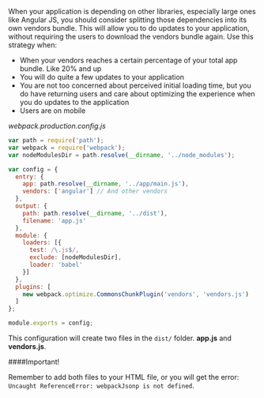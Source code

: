 When your application is depending on other libraries, especially large ones like Angular JS, you should consider splitting those dependencies into its own vendors bundle. This will allow you to do updates to your application, without requiring the users to download the vendors bundle again. Use this strategy when:

* When your vendors reaches a certain percentage of your total app bundle. Like 20% and up
* You will do quite a few updates to your application
* You are not too concerned about perceived initial loading time, but you do have returning users and care about optimizing the experience when you do updates to the application
* Users are on mobile

*webpack.production.config.js*

```javascript
var path = require('path');
var webpack = require('webpack');
var nodeModulesDir = path.resolve(__dirname, '../node_modules');

var config = {
  entry: {
    app: path.resolve(__dirname, '../app/main.js'),
    vendors: ['angular'] // And other vendors
  },
  output: {
    path: path.resolve(__dirname, '../dist'),
    filename: 'app.js'
  },
  module: {
    loaders: [{
      test: /\.js$/,
      exclude: [nodeModulesDir],
      loader: 'babel'
    }]
  },
  plugins: [
    new webpack.optimize.CommonsChunkPlugin('vendors', 'vendors.js')
  ]
};

module.exports = config;
```
This configuration will create two files in the `dist/` folder. **app.js** and **vendors.js**.

####Important!

Remember to add both files to your HTML file, or you will get the error: `Uncaught ReferenceError: webpackJsonp is not defined`.